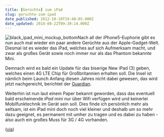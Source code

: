 ```yaml
---
title: [Gerüchte] zum iPad
slug: geruchte-zum-ipad
date_published: 2012-10-10T19:48:05.000Z
date_updated: 2018-08-22T09:39:14.000Z
---
```


![black_ipad_mini_mockup_bottom](//picdump.thafaker.de/2012/09/black_ipad_mini_mockup_bottom-100x100.jpg)Nach all der iPhone5-Euphorie gibt es nun auch mal wieder ein paar andere Gerüchte aus der Apple-Gadget-Welt. Diesmal ist es wieder das iPad, welches auf sich Aufmerksam macht, und zwar als großes Gerät sowie noch immer nur als das Phantom bekannte Mini. 

Demnach wird es bald ein Update für das biserige New iPad (3) geben, welches einen 4G LTE Chip für Großbritannien erhalten soll. Die Insel ist nämlich beim Launch Anfang diesen Jahres nicht dabei gewesen, das wird jetzt nachgereicht, berichtet der [Guardian](http://www.guardian.co.uk/technology/2012/oct/09/ipad-mini-wifi-uk-4g).

Weiterhin ist nun laut einem Paper bekannt geworden, dass das eventuell bald erscheinende *iPad mini* nur über Wifi verfügen wird und keinerlei Mobilfunktechnik im Gerät sein soll. Dies finde ich persönlich mehr als seltsam, ist ein iPad mini doch noch viel kleiner und deshalb um so mehr dazu geeignet, es permanent mit umher zu tragen und es dabei zu haben - also auch ein großes Muss für 3G / 4G vorhanden.

([via](http://www.macrumors.com/2012/10/09/ipad-to-be-updated-with-uk-4g-lte-support-ipad-mini-to-be-wi-fi-only/))
